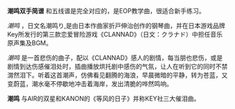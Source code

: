 

**潮鸣双手简谱** 和五线谱是完全对应的，是EOP教学曲，很适合新手练习。

_潮鸣_
，日文名潮鸣り,是由日本作曲家折戸伸治创作的钢琴曲，并在日本游戏品牌Key所发行的第三款恋爱冒险游戏《CLANNAD》（日文：クラナド）中担任音乐原声集及BGM。

_潮鸣_
是一首悲伤的曲子，配以《CLANNAD》感人的剧情，每当朋也悲伤，或是剧情到达伤感催泪处时，插曲播放烘托剧中感伤的气氛，让人在听到它的同时不禁潸然泪下。听着这首潮声，仿佛看见翻腾的海浪，早晨微暗的平静，转为苍蓝，又变蔚蓝，潮水毫不停歇地冲击着海岸，发出清脆的哗然鸣响。

**潮鸣** 与AIR的双星和KANON的《等风的日子》并称KEY社三大催泪曲。

